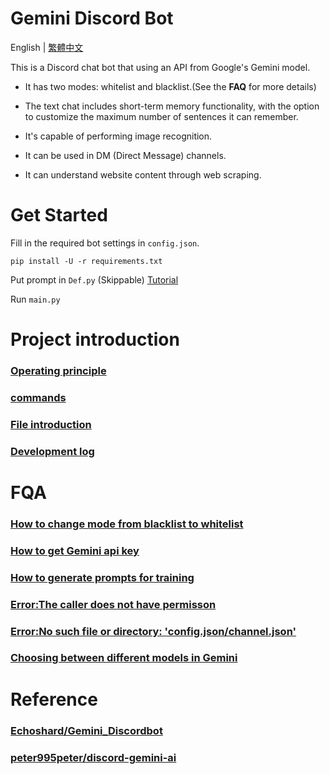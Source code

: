 # Gemini Discord Bot

English | [繁體中文](README.md) 

This is a  Discord chat bot that using an API from Google's Gemini model.

* It has two modes: whitelist and blacklist.(See the **FAQ** for more details)

* The text chat includes short-term memory functionality, with the option to customize the maximum number of sentences it can remember.

* It's capable of performing image recognition.

* It can be used in DM (Direct Message) channels.

* It can understand website content through web scraping.

# Get Started
Fill in the required bot settings in `config.json`.
```
pip install -U -r requirements.txt
```
Put prompt in `Def.py` (Skippable) [Tutorial](docs/en/q3.md)

Run `main.py`

# Project introduction
### [Operating principle](docs/en/principles.md)

### [commands](docs/en/commands.md)

### [File introduction](docs/en/files.md)

### [Development log](docs/en/log.md)

# FQA
### [How to change mode from blacklist to whitelist](docs/en/q1.md)

### [How to get Gemini api key](docs/en/q2.md)

### [How to generate prompts for training](docs/en/q3.md)

### [Error:The caller does not have permisson](docs/en/q4.md)

### [Error:No such file or directory: 'config.json/channel.json'](docs/en/q5.md)

### [Choosing between different models in Gemini](docs/en/q6.md)


# Reference
### [Echoshard/Gemini_Discordbot](https://github.com/Echoshard/Gemini_Discordbot)

### [peter995peter/discord-gemini-ai](https://github.com/peter995peter/discord-gemini-ai)